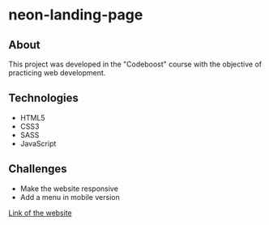 # neon-landing-page

## About
This project was developed in the "Codeboost" course with the objective of practicing web development.

## Technologies
- HTML5
- CSS3
- SASS
- JavaScript

## Challenges
- Make the website responsive
- Add a menu in mobile version

[Link of the website](https://vitorlinsbinski.github.io/neon-landing-page/)


